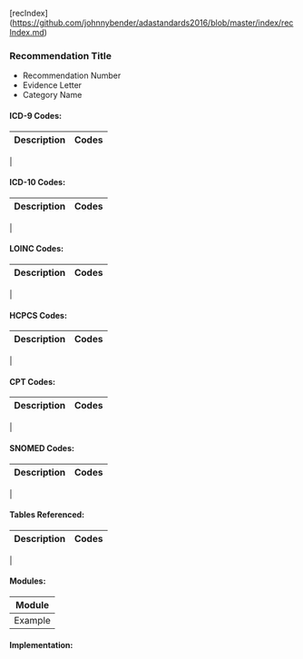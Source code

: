 [recIndex] (https://github.com/johnnybender/adastandards2016/blob/master/index/recIndex.md)

### **Recommendation Title**
* Recommendation Number
* Evidence Letter
* Category Name

#### ICD-9 Codes:

Description | Codes
----------- | -----
|

#### ICD-10 Codes:

Description | Codes
----------- | -----
|

#### LOINC Codes:

Description | Codes
----------- | -----
|

#### HCPCS Codes:

Description | Codes
----------- | -----
|

#### CPT Codes:

Description | Codes
----------- | -----
|

#### SNOMED Codes:

Description | Codes
----------- | -----
|
#### Tables Referenced:

Description | Codes
----------- | -----
|

#### Modules:

Module |
------ |
Example |

#### Implementation:
